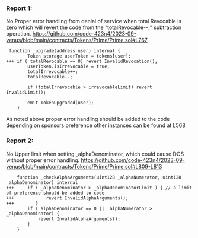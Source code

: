 ### Report 1:
No Proper error handling from denial of service when total Revocable is zero which will revert the code from the "totalRevocable--;" subtraction operation.
https://github.com/code-423n4/2023-09-venus/blob/main/contracts/Tokens/Prime/Prime.sol#L767
```solidity
 function _upgrade(address user) internal {
        Token storage userToken = tokens[user];
+++ if ( totalRevocable == 0) revert InvalidRevocation();
        userToken.isIrrevocable = true;
        totalIrrevocable++;
        totalRevocable--;

        if (totalIrrevocable > irrevocableLimit) revert InvalidLimit();

        emit TokenUpgraded(user);
    }
```
As noted above proper error handling should be added to the code depending on sponsors preference other instances can be found at [L568](https://github.com/code-423n4/2023-09-venus/blob/main/contracts/Tokens/Prime/Prime.sol#L568)
### Report 2:
No Upper limit when setting _alphaDenominator, which could cause DOS without proper error handling.
https://github.com/code-423n4/2023-09-venus/blob/main/contracts/Tokens/Prime/Prime.sol#L809-L813
```solidity
    function _checkAlphaArguments(uint128 _alphaNumerator, uint128 _alphaDenominator) internal 
+++     if ( _alphaDenominator > _alphaDenominatorLimit ) { // a limit of preference should be added to code
+++            revert InvalidAlphaArguments();
+++        }
        if (_alphaDenominator == 0 || _alphaNumerator > _alphaDenominator) {
            revert InvalidAlphaArguments();
        }
    }
```



